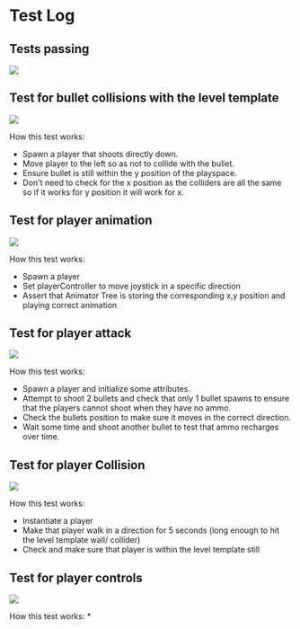 # Test Log
## Tests passing
![](Test_screenshots/Milestone1/Milestone1_test.png)

## Test for bullet collisions with the level template 
![](Test_screenshots/Milestone1/test_bulletCollision.png)

How this test works:
  * Spawn a player that shoots directly down.
  * Move player to the left so as not to collide with the bullet.
  * Ensure bullet is still within the y position of the playspace.
  * Don't need to check for the x position as the colliders are all the same so if it works for y position it will work for x.

## Test for player animation
![](Test_screenshots/Milestone1/test_playerAnamation.png)

How this test works:
  * Spawn a player
  * Set playerController to move joystick in a specific direction
  * Assert that Animator Tree is storing the corresponding x,y position and playing correct animation

## Test for player attack
![](Test_screenshots/Milestone1/test_playerAttack.png)

How this test works:
  * Spawn a player and initialize some attributes.
  * Attempt to shoot 2 bullets and check that only 1 bullet spawns to ensure that the players cannot shoot when they have no ammo.
  * Check the bullets position to make sure it moves in the correct direction.
  * Wait some time and shoot another bullet to test that ammo recharges over time.

## Test for player Collision
![](Test_screenshots/Milestone1/test_playerCollision.png)

How this test works:
  * Instantiate a player
  * Make that player walk in a direction for 5 seconds (long enough to hit the level template wall/ collider)
  * Check and make sure that player is within the level template still

## Test for player controls 
![](Test_screenshots/Milestone1/test_playerController.png)

How this test works:
  * 
